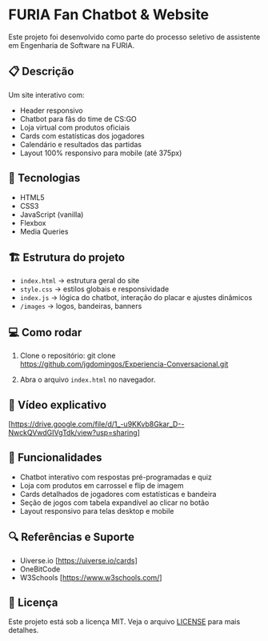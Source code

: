 # FURIA Fan Chatbot & Website

Este projeto foi desenvolvido como parte do processo seletivo de assistente em Engenharia de Software na FURIA.

## 📋 Descrição

Um site interativo com:
- Header responsivo
- Chatbot para fãs do time de CS:GO
- Loja virtual com produtos oficiais
- Cards com estatísticas dos jogadores
- Calendário e resultados das partidas
- Layout 100% responsivo para mobile (até 375px)

## 🚀 Tecnologias

- HTML5
- CSS3
- JavaScript (vanilla)
- Flexbox
- Media Queries

## 🏗 Estrutura do projeto

- `index.html` → estrutura geral do site
- `style.css` → estilos globais e responsividade
- `index.js` → lógica do chatbot, interação do placar e ajustes dinâmicos
- `/images` → logos, bandeiras, banners

## 💻 Como rodar

1. Clone o repositório:
git clone https://github.com/jgdomingos/Experiencia-Conversacional.git

2. Abra o arquivo `index.html` no navegador.

## 🎥 Vídeo explicativo

[https://drive.google.com/file/d/1_-u9KKvb8Gkar_D--NwckQVwdGIVgTdk/view?usp=sharing]

## 📖 Funcionalidades

- Chatbot interativo com respostas pré-programadas e quiz
- Loja com produtos em carrossel e flip de imagem
- Cards detalhados de jogadores com estatísticas e bandeira
- Seção de jogos com tabela expandível ao clicar no botão
- Layout responsivo para telas desktop e mobile

## 🔍 Referências e Suporte

- Uiverse.io [https://uiverse.io/cards]
- OneBitCode
- W3Schools [https://www.w3schools.com/]

## 📝 Licença

Este projeto está sob a licença MIT. Veja o arquivo [LICENSE](LICENSE) para mais detalhes.
